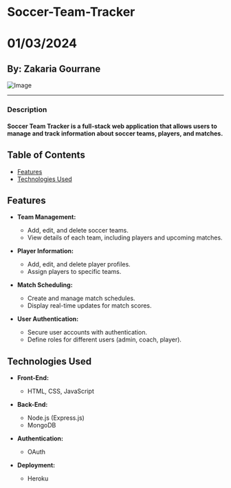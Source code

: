 # Soccer-Team-Tracker
# 01/03/2024
## By: Zakaria Gourrane

![Image](https://i.ibb.co/qM750x4/Untitled-Diagram-drawio.png)
***
### Description
  #### Soccer Team Tracker is a full-stack web application that allows users to manage and track information about soccer teams, players, and matches.

## Table of Contents

- [Features](#features)
- [Technologies Used](#technologies-used)

## Features

- **Team Management:**
  - Add, edit, and delete soccer teams.
  - View details of each team, including players and upcoming matches.

- **Player Information:**
  - Add, edit, and delete player profiles.
  - Assign players to specific teams.

- **Match Scheduling:**
  - Create and manage match schedules.
  - Display real-time updates for match scores.

- **User Authentication:**
  - Secure user accounts with authentication.
  - Define roles for different users (admin, coach, player).

## Technologies Used

- **Front-End:**
  - HTML, CSS, JavaScript

- **Back-End:**
  - Node.js (Express.js)
  - MongoDB 

- **Authentication:**
  - OAuth 

- **Deployment:**
  - Heroku

